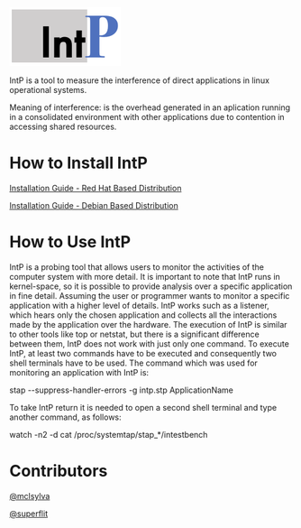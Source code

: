![image](https://github.com/projectintp/intp/blob/main/img/intp2.png)

IntP is a tool to measure the interference of direct applications in linux operational systems.

Meaning of interference: is the overhead generated in an aplication running in a consolidated environment with other applications due to contention in accessing shared resources.

# How to Install IntP

[Installation Guide - Red Hat Based Distribution](https://github.com/projectintp/intp/blob/main/install/install_redhat_dist.md)

[Installation Guide - Debian Based Distribution](https://github.com/projectintp/intp/blob/main/install/install_debian_dist.md)

# How to Use IntP

IntP is a probing tool that allows users to monitor the activities of the computer system with more detail. It is important to note that IntP runs in kernel-space, so it is possible to provide analysis over a specific application in fine detail. Assuming the user or programmer wants to monitor a specific application with a higher level of details. IntP works such as a listener, which hears only the chosen application and collects all the interactions made by the application over the hardware. The execution of IntP is similar to other tools like top or netstat, but there is a significant difference between them, IntP does not work with just only one command. To execute IntP, at least two commands have to be executed and consequently two shell terminals have to be used. The command which was used for monitoring an application with IntP is:


 stap --suppress-handler-errors -g intp.stp ApplicationName


To take IntP return it is needed to open a second shell terminal and type another command, as follows:


 watch -n2 -d cat /proc/systemtap/stap_*/intestbench

# Contributors
[@mclsylva](https://github.com/mclsylva)

[@superflit](https://github.com/superflit)

